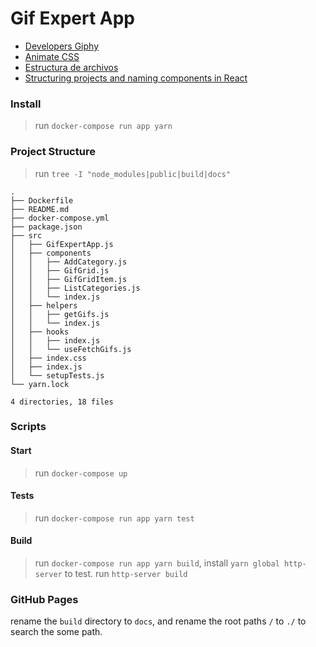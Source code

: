 # Gif Expert App

- [Developers Giphy][giphy]
- [Animate CSS][animate_css]
- [Estructura de archivos][structure]
- [Structuring projects and naming components in React][structuring-projects-and-naming-components]

[structure]: https://es.reactjs.org/docs/faq-structure.html
[structuring-projects-and-naming-components]: https://hackernoon.com/structuring-projects-and-naming-components-in-react-1261b6e18d76
[giphy]: https://developers.giphy.com/
[animate_css]: https://animate.style/

### Install

> run `docker-compose run app yarn`

### Project Structure

> run `tree -I "node_modules|public|build|docs"`
```shell
.
├── Dockerfile
├── README.md
├── docker-compose.yml
├── package.json
├── src
│   ├── GifExpertApp.js
│   ├── components
│   │   ├── AddCategory.js
│   │   ├── GifGrid.js
│   │   ├── GifGridItem.js
│   │   ├── ListCategories.js
│   │   └── index.js
│   ├── helpers
│   │   ├── getGifs.js
│   │   └── index.js
│   ├── hooks
│   │   ├── index.js
│   │   └── useFetchGifs.js
│   ├── index.css
│   ├── index.js
│   └── setupTests.js
└── yarn.lock

4 directories, 18 files
```

### Scripts

#### Start

> run `docker-compose up`

#### Tests

> run `docker-compose run app yarn test`

#### Build

> run `docker-compose run app yarn build`, install `yarn global http-server` to test.
> run `http-server build`

### GitHub Pages

rename the `build` directory to `docs`, and rename the root paths `/` to `./` to search the some path.

